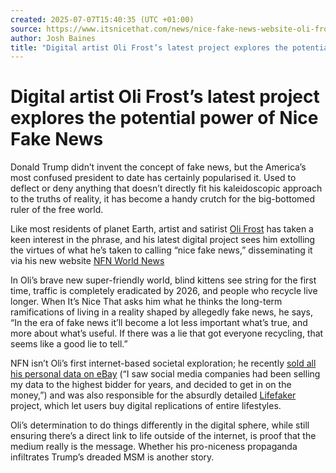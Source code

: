 ```yaml
---
created: 2025-07-07T15:40:35 (UTC +01:00)
source: https://www.itsnicethat.com/news/nice-fake-news-website-oli-frost-digital-010818
author: Josh Baines
title: "Digital artist Oli Frost’s latest project explores the potential power of Nice Fake News"
---
```


# Digital artist Oli Frost’s latest project explores the potential power of Nice Fake News

Donald Trump didn’t invent the concept of fake news, but the America’s most confused president to date has certainly popularised it. Used to deflect or deny anything that doesn’t directly fit his kaleidoscopic approach to the truths of reality, it has become a handy crutch for the big-bottomed ruler of the free world.

Like most residents of planet Earth, artist and satirist [Oli Frost](http://olifro.st/about/) has taken a keen interest in the phrase, and his latest digital project sees him extolling the virtues of what he’s taken to calling “nice fake news,” disseminating it via his new website [NFN World News](http://nicenews.live/)

In Oli’s brave new super-friendly world, blind kittens see string for the first time, traffic is completely eradicated by 2026, and people who recycle live longer. When It’s Nice That asks him what he thinks the long-term ramifications of living in a reality shaped by allegedly fake news, he says, “In the era of fake news it’ll become a lot less important what’s true, and more about what’s useful. If there was a lie that got everyone recycling, that seems like a good lie to tell.”

NFN isn’t Oli’s first internet-based societal exploration; he recently [sold all his personal data on eBay](http://olifro.st/blog/data-on-ebay/) (“I saw social media companies had been selling my data to the highest bidder for years, and decided to get in on the money,”) and was also responsible for the absurdly detailed [Lifefaker](http://lifefaker.com/) project, which let users buy digital replications of entire lifestyles.

Oli’s determination to do things differently in the digital sphere, while still ensuring there’s a direct link to life outside of the internet, is proof that the medium really is the message. Whether his pro-niceness propaganda infiltrates Trump’s dreaded MSM is another story.
